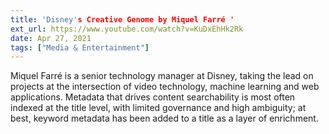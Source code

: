 ```yaml
---
title: 'Disney's Creative Genome by Miquel Farré '
ext_url: https://www.youtube.com/watch?v=KuDxEhHk2Rk
date: Apr 27, 2021
tags: ["Media & Entertainment"]
---
```

Miquel Farré is a senior technology manager at Disney, taking the lead on projects at the intersection of video technology, machine learning and web applications. Metadata that drives content searchability is most often indexed at the title level, with limited governance and high ambiguity; at best, keyword metadata has been added to a title as a layer of enrichment.